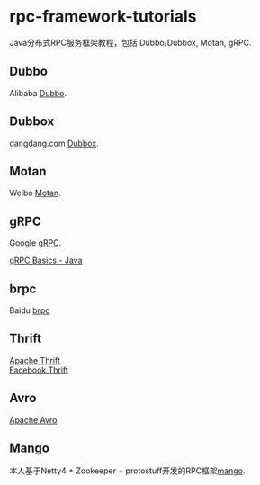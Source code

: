 # rpc-framework-tutorials
Java分布式RPC服务框架教程，包括 Dubbo/Dubbox, Motan, gRPC.

## Dubbo
Alibaba [Dubbo](https://github.com/alibaba/dubbo).

## Dubbox
dangdang.com [Dubbox](https://github.com/dangdangdotcom/dubbox).

## Motan
Weibo [Motan](https://github.com/weibocom/motan).

## gRPC
Google [gRPC](http://grpc.io).

[gRPC Basics - Java](https://grpc.io/docs/tutorials/basic/java.html)

## brpc
Baidu [brpc](https://github.com/brpc/brpc)

## Thrift
[Apache Thrift](https://thrift.apache.org/)
<br>
[Facebook Thrift](https://github.com/facebook/fbthrift)

## Avro
[Apache Avro](https://avro.apache.org/)

## Mango
本人基于Netty4 + Zookeeper + protostuff开发的RPC框架[mango](https://github.com/TiFG/mango).
